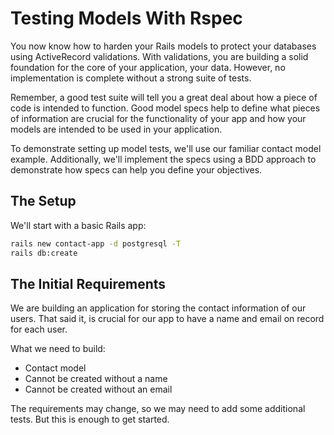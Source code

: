 # Testing Models With Rspec

You now know how to harden your Rails models to protect your databases using ActiveRecord validations. With validations, you are building a solid foundation for the core of your application, your data. However, no implementation is complete without a strong suite of tests.

Remember, a good test suite will tell you a great deal about how a piece of code is intended to function. Good model specs help to define what pieces of information are crucial for the functionality of your app and how your models are intended to be used in your application.

To demonstrate setting up model tests, we'll use our familiar contact model example. Additionally, we'll implement the specs using a BDD approach to demonstrate how specs can help you define your objectives.

## The Setup

We'll start with a basic Rails app:

```bash
rails new contact-app -d postgresql -T
rails db:create
```

## The Initial Requirements

We are building an application for storing the contact information of our users. That said it, is crucial for our app to have a name and email on record for each user.

What we need to build:
- Contact model
- Cannot be created without a name
- Cannot be created without an email

The requirements may change, so we may need to add some additional tests. But this is enough to get started.






